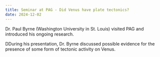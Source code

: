 ```yaml
---
title: Seminar at PAG - Did Venus have plate tectonics?
date: 2024-12-02
---
```

Dr. Paul Byrne  (Washington University in St. Louis) visited PAG and introduced his ongoing research.

DDuring his presentation, Dr. Byrne discussed possible evidence for the presence of some form of tectonic activity on Venus.